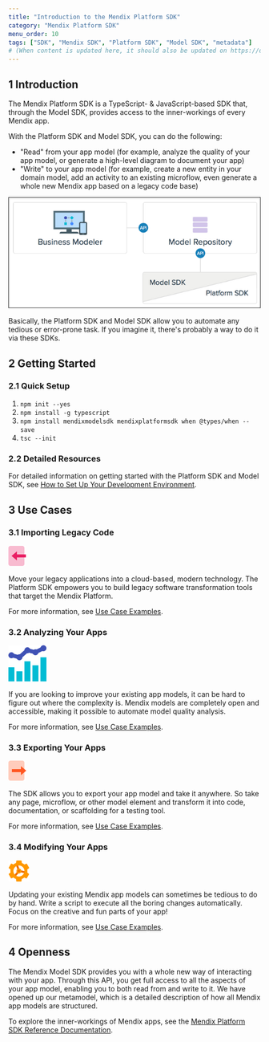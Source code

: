 ```yaml
---
title: "Introduction to the Mendix Platform SDK"
category: "Mendix Platform SDK"
menu_order: 10
tags: ["SDK", "Mendix SDK", "Platform SDK", "Model SDK", "metadata"]
# (When content is updated here, it should also be updated on https://developers.mendix.com/sdk/, contact Ben)	
---
```


## 1 Introduction

The Mendix Platform SDK is a TypeScript- & JavaScript-based  SDK that, through the Model SDK, provides access to the inner-workings of every Mendix app. 

With the Platform SDK and Model SDK, you can do the following:

* "Read" from your app model (for example, analyze the quality of your app model, or generate a high-level diagram to document your app)
* "Write" to your app model (for example, create a new entity in your domain model, add an activity to an existing microflow, even generate  a whole new Mendix app based on a legacy code base)

![](attachments/sdk-intro/sdk-diagram.png) 

Basically, the Platform SDK and Model SDK allow you to automate any tedious or error-prone task. If you imagine it, there's probably a way to do it via these SDKs.

## 2 Getting Started

### 2.1 Quick Setup

1. `npm init --yes`
2. `npm install -g typescript`
3. `npm install mendixmodelsdk mendixplatformsdk when @types/when --save`
4. `tsc --init`

### 2.2 Detailed Resources

For detailed information on getting started with the Platform SDK and Model SDK, see [How to Set Up Your Development Environment](setting-up-your-development-environment).

## 3 Use Cases

### 3.1 Importing Legacy Code

![](attachments/16714511/16844116.png)

Move your legacy applications into a cloud-based, modern technology.  The Platform SDK empowers you to build legacy software transformation tools that target the Mendix Platform. 

For more information, see [Use Case Examples](use-case-examples#importing).

### 3.2 Analyzing Your Apps

![](attachments/16714511/16844117.png)

If you are looking to improve your existing app models, it can be hard  to figure out where the complexity is. Mendix models are completely open and accessible, making it possible to automate model quality analysis.

For more information, see [Use Case Examples](use-case-examples#analyzing).

### 3.3 Exporting Your Apps

![](attachments/16714511/16844114.png) 

The SDK allows you to export your app model and take it anywhere. So  take any page, microflow, or other model element and transform it into code, documentation, or scaffolding for a testing tool. 

For more information, see [Use Case Examples](use-case-examples#exporting).

### 3.4 Modifying Your Apps

![](attachments/16714511/16844115.png) 

Updating your existing Mendix app models can sometimes be tedious to do by hand. Write a script to execute all the boring changes automatically. Focus on the creative and fun parts of your app! 

For more information, see [Use Case Examples](use-case-examples#modifying).

## 4 Openness

The Mendix Model SDK provides you with a whole new way of interacting with your app. Through this API, you get full access to all the aspects of your app model, enabling you to both read from and write to it. We have opened up our metamodel, which is a detailed description of how all Mendix app models are structured.

To explore the inner-workings of Mendix apps, see the [Mendix Platform SDK Reference Documentation](reference-documentation). 
